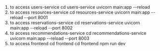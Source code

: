 1) to access users-service
cd users-service
uvicorn main:app --reload
2) to access resources-service
cd resources-service
uvicorn main:app --reload --port 8001
3) to access reservations-service
cd reservations-service
uvicorn main:app --reload --port 8002
4) to access recommendations-service
cd recommendations-service
uvicorn main:app --reload --port 8003
5) to access frontend
cd frontend
cd frontend
npm run dev
